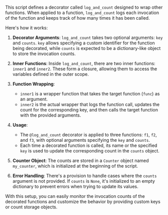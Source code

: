 This script defines a decorator called `log_and_count` designed to wrap other functions. When applied to a function, `log_and_count` logs each invocation of the function and keeps track of how many times it has been called.

Here's how it works:

1. **Decorator Arguments**: `log_and_count` takes two optional arguments: `key` and `counts`. `key` allows specifying a custom identifier for the function being decorated, while `counts` is expected to be a dictionary-like object to store the invocation counts.

2. **Inner Functions**: Inside `log_and_count`, there are two inner functions: `inner1` and `inner2`. These form a closure, allowing them to access the variables defined in the outer scope.

3. **Function Wrapping**: 
   - `inner1` is a wrapper function that takes the target function (`func`) as an argument.
   - `inner2` is the actual wrapper that logs the function call, updates the count for the corresponding key, and then calls the target function with the provided arguments.

4. **Usage**:
   - The `@log_and_count` decorator is applied to three functions: `f1`, `f2`, and `f3`, with optional arguments specifying the `key` and `counts`.
   - Each time a decorated function is called, its name or the specified `key` is used to update the corresponding count in the `counts` object.

5. **Counter Object**: The counts are stored in a `Counter` object named `my_counter`, which is initialized at the beginning of the script.

6. **Error Handling**: There's a provision to handle cases where the `counts` argument is not provided. If `counts` is `None`, it's initialized to an empty dictionary to prevent errors when trying to update its values.

With this setup, you can easily monitor the invocation counts of the decorated functions and customize the behavior by providing custom keys or count storage objects.